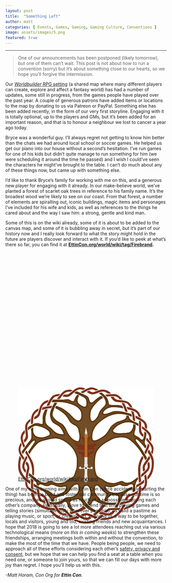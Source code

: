 ```yaml
---
layout: post
title:  "Something Left"
author: matt
categories: [ Events, Games, Gaming, Gaming Culture, Conventions ]
image: assets/images/5.png
featured: true
---
```


<section name="f532" class="section section--body section--first section--last"><div class="section-divider"><hr class="section-divider"></div><div class="section-content"><div class="section-inner sectionLayout--insetColumn"><blockquote name="7e15" id="7e15" class="graf graf--blockquote graf-after--h3">One of our announcements has been postponed (likely tomorrow), but one of them can’t wait. This post is not about how to run a convention (sorry) but it’s about something close to our hearts, so we hope you’ll forgive the intermission.</blockquote><p name="18ed" id="18ed" class="graf graf--p graf-after--blockquote">Our <a href="https://EttinCon.org/world" data-href="https://EttinCon.org/world" class="markup--anchor markup--p-anchor" rel="noopener" target="_blank"><em class="markup--em markup--p-em">Worldbuilder</em> RPG setting</a> (a shared map where many different players can create, explore and affect a fantasy world) has had a number of updates, some still in progress, from the games people have played over the past year. A couple of generous patrons have added items or locations to the map by donating to us via Patreon or PayPal. Something else has been added recently, in the form of our very first storyline. Engaging with it is totally optional, up to the players and GMs, but it’s been added for an important reason, and that is to honour a neighbour we lost to cancer a year ago today.</p><p name="8146" id="8146" class="graf graf--p graf-after--p">Bryce was a wonderful guy. I’ll always regret not getting to know him better than the chats we had around local school or soccer games. He helped us get our piano into our house without a second’s hesitation. I’ve run games for one of his kids but didn’t quite manage to run something for him (we were scheduling it around the time he passed) and I wish I could’ve seen the characters he might’ve brought to the table. I can’t do much about any of these things now, but came up with something else.</p><p name="c674" id="c674" class="graf graf--p graf-after--p">I’d like to thank Bryce’s family for working with me on this, and a generous new player for engaging with it already. In our make-believe world, we’ve planted a forest of scarlet oak trees in reference to his family name. It’s the broadest wood we’re likely to see on our coast. From that forest, a number of elements are spiralling out, iconic buildings, magic items and personages I’ve included for his wife and kids, as well as references to the things he cared about and the way I saw him: a strong, gentle and kind man.</p><p name="fc9f" id="fc9f" class="graf graf--p graf-after--p">Some of this is on the wiki already, some of it is about to be added to the canvas map, and some of it is bubbling away in secret, but it’s part of our history now and I really look forward to what the story might hold in the future are players discover and interact with it. If you’d like to peek at what’s there so far, you can find it at <a href="https://ettincon.org/world/wiki/tag/Firebrand" data-href="https://ettincon.org/world/wiki/tag/Firebrand" class="markup--anchor markup--p-anchor" rel="nofollow noopener" target="_blank"><strong class="markup--strong markup--p-strong">EttinCon.org/world/wiki/tag/Firebrand</strong></a><strong class="markup--strong markup--p-strong">.</strong></p><figure name="ba60" id="ba60" class="graf graf--figure graf-after--p"><div class="aspectRatioPlaceholder is-locked" style="max-width: 700px; max-height: 701px;"><div class="aspectRatioPlaceholder-fill" style="padding-bottom: 100.1%;"></div><img class="graf-image" data-image-id="5.png" data-width="832" data-height="833" src="/assets/images/5.png"></div><figcaption class="imageCaption"><a href="https://ettincon.org/world/wiki/tag/Firebrand" data-href="https://ettincon.org/world/wiki/tag/Firebrand" class="markup--anchor markup--figure-anchor" rel="nofollow noopener noopener" target="_blank">EttinCon.org/world/wiki/tag/Firebrand</a></figcaption></figure><p name="cc71" id="cc71" class="graf graf--p graf-after--figure">One of my slow-burning aims with Ettin Con (since accidentally starting the thing) has been to build and foster our community because our time is so precious, and we should spend as much of it as possible enjoying each other’s company. Personally, I love to spend that time playing games and telling stories (simultaneously wherever possible), as valid a pastime as playing music, or sport, or creating art, in giving us a way to be together, locals and visitors, young and old, existing friends and new acquaintances. I hope that 2018 is going to see a lot more attendees reaching out via various technological means (<em class="markup--em markup--p-em">more on this in coming weeks</em>) to strengthen these friendships, arranging meetings both within and without the convention, to make the most of the time that we have. People being people, we need to approach all of these efforts considering each other’s <a href="https://EttinCon.org/conduct" data-href="https://EttinCon.org/conduct" class="markup--anchor markup--p-anchor" rel="noopener" target="_blank">safety, privacy and consent</a>, but we hope that we can help you find a seat at a table when you need one, or someone to join yours, so that we can fill our days with more joy than regret. I hope you’ll help us with this.</p><p name="28f6" id="28f6" class="graf graf--p graf-after--p graf--trailing"><em class="markup--em markup--p-em">-Matt Horam, Con Org for </em><strong class="markup--strong markup--p-strong"><em class="markup--em markup--p-em">Ettin Con</em></strong><em class="markup--em markup--p-em">.</em></p></div></div></section>